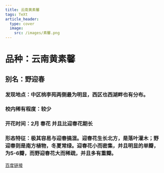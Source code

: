 ```yaml
---
title: 云南黄素馨
tags: TeXt
article_header:
  type: cover
  image:
    src: /images/素馨.png
---
```


# 品种：云南黄素馨
## 别名：野迎春
### 发现地点：中区桃李苑两侧最为明显，西区也西湖畔也有分布。
### 校内稀有程度：较少
### 开花时间：2月 春花 并且比迎春花期长
### 形态特征：极其容易与迎春搞混。迎春花生长北方，是落叶灌木；野迎春则是南方植物，冬夏常绿。迎春花小而密集，并且明显的单瓣，为5-6瓣，而野迎春花大而稀疏，并且多有重瓣。

[百度链接](https://baike.baidu.com/item/%E9%87%8E%E8%BF%8E%E6%98%A5?fromtitle=%E4%BA%91%E5%8D%97%E9%BB%84%E7%B4%A0%E9%A6%A8&fromid=2403218&fromModule=lemma_search-box)

<!--more-->
